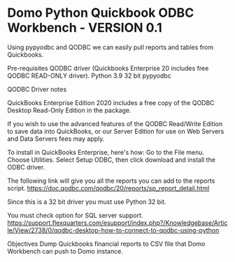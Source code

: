 # Domo Python Quickbook ODBC Workbench - VERSION 0.1

Using pypyodbc and QODBC we can easily pull reports and tables from Quickbooks.

Pre-requisites
QODBC driver (Quickbooks Enterprise 20 includes free QODBC READ-ONLY driver).
Python 3.9 32 bit
pypyodbc

QODBC Driver notes

QuickBooks Enterprise Edition 2020 includes a free copy of the QODBC Desktop Read-Only Edition in the package. 

If you wish to use the advanced features of the QODBC Read/Write Edition to save data into QuickBooks, or our Server Edition for use on Web Servers and Data Servers fees may apply.

To install in QuickBooks Enterprise, here's how:
Go to the File menu.
Choose Utilities.
Select Setup ODBC, then click download and install the ODBC driver.

The following link will give you all the reports you can add to the reports script.
https://doc.qodbc.com/qodbc/20/reports/sp_report_detail.html

Since this is a 32 bit driver you must use Python 32 bit.

You must check option for SQL server support.
https://support.flexquarters.com/esupport/index.php?/Knowledgebase/Article/View/2738/0/qodbc-desktop-how-to-connect-to-qodbc-using-python

Objectives
Dump Quickbooks financial reports to CSV file that Domo Workbench can push to Domo instance.


